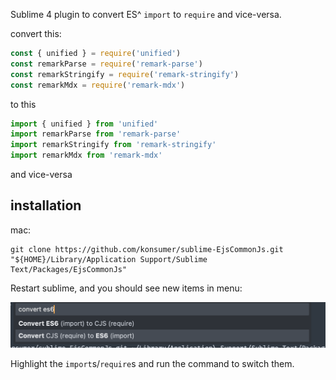 Sublime 4 plugin to convert ES^ `import` to `require` and vice-versa.

convert this:

```js
const { unified } = require('unified')
const remarkParse = require('remark-parse')
const remarkStringify = require('remark-stringify')
const remarkMdx = require('remark-mdx')
```

to this

```js
import { unified } from 'unified'
import remarkParse from 'remark-parse'
import remarkStringify from 'remark-stringify'
import remarkMdx from 'remark-mdx'
```

and vice-versa

## installation

mac:
```
git clone https://github.com/konsumer/sublime-EjsCommonJs.git "${HOME}/Library/Application Support/Sublime Text/Packages/EjsCommonJs"
```

Restart sublime, and you should see new items in menu:

![screenshot](./screen.png)

Highlight the `import`s/`require`s and run the command to switch them.

